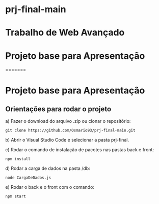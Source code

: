 # prj-final-main
Trabalho de Web Avançado
=======
# Projeto base para Apresentação
=======
# Projeto base para Apresentação

## Orientações para rodar o projeto

a) Fazer o download do arquivo .zip ou clonar o repositório:

```
git clone https://github.com/Osmario93/prj-final-main.git
```

b) Abrir o Visual Studio Code e selecionar a pasta prj-final.

c) Rodar o comando de instalação de pacotes nas pastas back e front:

```
npm install
```

d) Rodar a carga de dados na pasta /db:

```
node CargaDeDados.js
```

e) Rodar o back e o front com o comando:

```
npm start
```
